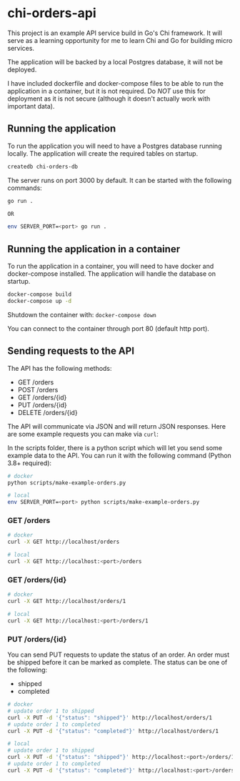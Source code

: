 # chi-orders-api
This project is an example API service build in Go's Chi framework. It will serve as a learning opportunity for me to learn Chi and Go for building micro services.

The application will be backed by a local Postgres database, it will not be deployed.

I have included dockerfile and docker-compose files to be able to run the application in a container, but it is not required. Do *NOT* use this for deployment as it is not secure (although it doesn't actually work with important data).


## Running the application
To run the application you will need to have a Postgres database running locally. The application will create the required tables on startup.

```bash
createdb chi-orders-db
```

The server runs on port 3000 by default. It can be started with the following commands:

```bash
go run .

OR

env SERVER_PORT=<port> go run .
```

## Running the application in a container

To run the application in a container, you will need to have docker and docker-compose installed. The application will handle the database on startup.

```bash
docker-compose build
docker-compose up -d
```

Shutdown the container with: `docker-compose down`

You can connect to the container through port 80 (default http port).


## Sending requests to the API

The API has the following methods:

- GET /orders
- POST /orders
- GET /orders/{id}
- PUT /orders/{id}
- DELETE /orders/{id}

The API will communicate via JSON and will return JSON responses. Here are some example requests you can make via `curl`:

In the scripts folder, there is a python script which will let you send some example data to the API. You can run it with the following command (Python 3.8+ required):

```bash
# docker
python scripts/make-example-orders.py

# local
env SERVER_PORT=<port> python scripts/make-example-orders.py
```

### GET /orders

```bash
# docker
curl -X GET http://localhost/orders

# local
curl -X GET http://localhost:<port>/orders
```


### GET /orders/{id}

```bash
# docker
curl -X GET http://localhost/orders/1

# local
curl -X GET http://localhost:<port>/orders/1
```

### PUT /orders/{id}

You can send PUT requests to update the status of an order. An order must be shipped before it can be marked as complete. The status can be one of the following:

- shipped
- completed

```bash
# docker
# update order 1 to shipped
curl -X PUT -d '{"status": "shipped"}' http://localhost/orders/1
# update order 1 to completed
curl -X PUT -d '{"status": "completed"}' http://localhost/orders/1

# local
# update order 1 to shipped
curl -X PUT -d '{"status": "shipped"}' http://localhost:<port>/orders/1
# update order 1 to completed
curl -X PUT -d '{"status": "completed"}' http://localhost:<port>/orders/1
```



